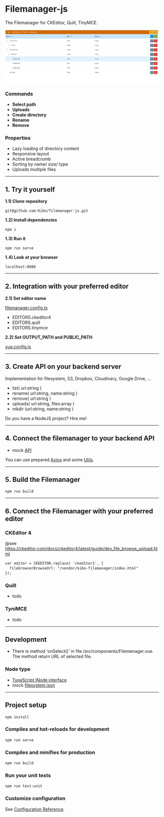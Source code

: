 # Filemanager-js

The Filemanager for CKEditor, Quill, TinyMCE.

![Filemanager](/public/screens/screen1.png)

### Commands

- **Select path**
- **Uploads**
- **Create directory**
- **Rename**
- **Remove**

### Properties

- Lazy loading of directory content
- Responsive layout
- Active breadcrumb
- Sorting by name/ size/ type
- Uploads multiple files

---

## 1. Try it yourself

**1.1) Clone repository**

```
git@github.com:Kibo/filemanager-js.git
```

**1.2) Install dependencies**

```
npm i
```

**1.3) Run it**

```
npm run serve
```

**1.4) Look at your browser**

```
localhost:8080
```

---

## 2. Integration with your preferred editor

**2.1) Set editor name**

[filemanager.config.ts](/src/integration/filemanager.config.ts)

- EDITORS.ckeditor4
- EDITORS.quill
- EDITORS.tinymce

**2.2) Set OUTPUT_PATH and PUBLIC_PATH**

[vue.config.js](vue.config.js)

---

## 3. Create API on your backend server

Implementation for filesystem, S3, Dropbox, Cloudinary, Google Drive, ...

- list( url:string )
- rename( url:string, name:string )
- remove( url:string )
- uploads( url:string, files:array )
- mkdir (url:string, name:string )

Do you have a NodeJS project? Hire me!

---

## 4. Connect the filemanager to your backend API

- mock [API](/src/api/api.ts)

You can use prepared [Axios](https://www.npmjs.com/package/axios) and some [Utils](/src/utils/Utils.ts).

---

## 5. Build the Filemanager

```
npm run build
```

---

## 6. Connect the Filemanager with your preferred editor

### CKEditor 4

@see https://ckeditor.com/docs/ckeditor4/latest/guide/dev_file_browse_upload.html

```
var editor = CKEDITOR.replace( 'ckeditor1', {
  filebrowserBrowseUrl: "/vendor/kibo-filemanager/index.html"
});
```

### Quill

- todo

### TyniMCE

- todo

---

## Development

- There is method 'onSelect()' in file /src/components/Filemenager.vue. The method return URL of selected file.

### Node type

- [TypeScript INode interface](/src/types/index.ts)
- mock [filesystem.json](/src/data/filesystem.json)

---

## Project setup

```
npm install
```

### Compiles and hot-reloads for development

```
npm run serve
```

### Compiles and minifies for production

```
npm run build
```

### Run your unit tests

```
npm run test:unit
```

### Customize configuration

See [Configuration Reference](https://cli.vuejs.org/config/).
